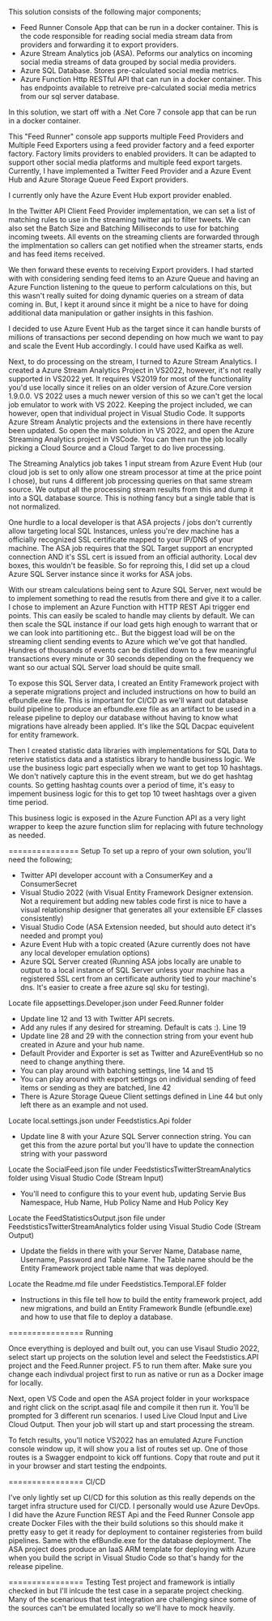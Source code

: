 This solution consists of the following major components;
- Feed Runner Console App that can be run in a docker container. This is the code responsible for reading social media stream data from providers and forwarding it to export providers.
- Azure Stream Analytics job (ASA). Peforms our analytics on incoming social media streams of data grouped by social media providers.
- Azure SQL Database. Stores pre-calculated social media metrics.
- Azure Function Http RESTful API that can run in a docker container. This has endpoints available to retreive pre-calculated social media metrics from our sql server database.

In this solution, we start off with a .Net Core 7 console app that can be run in a docker container.

This "Feed Runner" console app supports multiple Feed Providers and Multiple Feed Exporters using a feed provider factory and a feed exporter factory. Factory limits providers to enabled providers. It can
be adapted to support other social media platforms and multiple feed export targets. Currently, I have
implemented a Twitter Feed Provider and a Azure Event Hub and Azure Storage Queue Feed Export providers.

I currently only have the Azure Event Hub export provider enabled.

In the Twitter API Client Feed Provider implementation, we can set a list of matching rules to use in the streaming twitter api to filter tweets.
We can also set the Batch Size and Batching Milliseconds to use for batching incoming tweets. All events on the streaming clients are
forwarded through the implmentation so callers can get notified when the streamer starts, ends and has feed items received.

We then forward these events to receiving Export providers. I had started with with considering sending feed items to an Azure Queue and having
an Azure Function listening to the queue to perform calculations on this, but this wasn't really suited for doing dynamic queries on a stream
of data coming in. But, I kept it around since it might be a nice to have for doing additional data manipulation or gather insights in this fashion.

I decided to use Azure Event Hub as the target since it can handle bursts of millions of transactions per second depending on how much
we want to pay and scale the Event Hub accordingly. I could have used Kaifka as well.

Next, to do processing on the stream, I turned to Azure Stream Analytics. I created a Azure Stream Analytics Project in VS2022, however, it's not 
really supported in VS2022 yet. It requires VS2019 for most of the functionality you'd use locally since it relies on an older version of
Azure.Core version 1.9.0.0. VS 2022 uses a much newer version of this so we can't get the local job emulator to work with VS 2022. Keeping the project
included, we can however, open that individual project in Visual Studio Code. It supports Azure Stream Analytic projects and the extensions in there
have recently been updated. So open the main solution in VS 2022, and open the Azure Streaming Analytics project in VSCode. You can then run the job
locally picking a Cloud Source and a Cloud Target to do live processing.

The Streaming Analytics job takes 1 input stream from Azure Event Hub (our cloud job is set to only allow one stream processor at time at the price point I chose),
 but runs 4 different job processing queries on that same stream source. We output all the processing stream results from this and dump it into a SQL 
database source. This is nothing fancy but a single table that is not normalized.

One hurdle to a local developer is that ASA projects / jobs don't currently allow targeting local SQL Instances, unless you're dev machine has a officially
recognized SSL certificate mapped to your IP/DNS of your machine. The ASA job requires that the SQL Target support an encrypted connection AND it's SSL cert
is issued from an official authority. Local dev boxes, this wouldn't be feasible. So for reproing this, I did set up a cloud Azure SQL Server instance
since it works for ASA jobs.

With our stream calculations being sent to Azure SQL Server, next would be to implement something to read the resutls from there and give it to a caller.
I chose to implement an Azure Function with HTTP REST Api trigger end points. This can easily be scaled to handle may clients by default. We can then
scale the SQL instance if our load gets high enough to warrant that or we can look into partitioning etc.. But the biggest load will be on the streaming
client sending events to Azure which we've got that handled. Hundres of thousands of events can be distilled down to a few meaningful transactions every
minute or 30 seconds depending on the frequency we want so our actual SQL Server load should be quite small.

To expose this SQL Server data, I created an Entity Framework project with a seperate migrations project and included instructions on how to build an 
efbundle.exe file. This is important for CI/CD as we'll want out database build pipeline to produce an efbundle.exe file as an artifact to be used
in a release pipeline to deploy our database without having to know what migrations have already been applied. It's like the SQL Dacpac equivelent for
entity framework.

Then I created statistic data libraries with implementations for SQL Data to reterive statistics data and a statistics library to handle business logic.
We use the business logic part especially when we want to get top 10 hashtags. We don't natively capture this in the event stream, but we do get hashtag
counts. So getting hashtag counts over a period of time, it's easy to impement business logic for this to get top 10 tweet hashtags over a given time
period.

This business logic is exposed in the Azure Function API as a very light wrapper to keep the azure function slim for replacing with future technology
as needed.

=============== Setup
To set up a repro of your own solution, you'll need the following;

- Twitter API developer account with a ConsumerKey and a ConsumerSecret
- Visual Studio 2022 (with Visual Entity Framework Designer extension. Not a requirement but adding new tables code first is nice to have a visual relationship designer that generates all your extensible EF classes consistently)
- Visual Studio Code (ASA Extension needed, but should auto detect it's needed and prompt you)
- Azure Event Hub with a topic created (Azure currently does not have any local developer emulation options)
- Azure SQL Server created (Running ASA jobs locally are unable to output to a local instance of SQL Server unless your machine has a registered SSL cert from an certificate authority tied to your machine's dns. It's easier to create a free azure sql sku for testing).

Locate file appsettings.Developer.json under Feed.Runner folder
- Update line 12 and 13 with Twitter API secrets.
- Add any rules if any desired for streaming. Default is cats :). Line 19
- Update line 28 and 29 with the connection string from your event hub created in Azure and your hub name.
- Default Provider and Exporter is set as Twitter and AzureEventHub so no need to change anything there.
- You can play around with batching settings, line 14 and 15
- You can play around with export settings on individual sending of feed items or sending as they are batched, line 42
- There is Azure Storage Queue Client settings defined in Line 44 but only left there as an example and not used.

Locate local.settings.json under Feedstistics.Api folder
- Update line 8 with your Azure SQL Server connection string. You can get this from the azure portal but you'll have to update the connection string with your password

Locate the SocialFeed.json file under FeedstisticsTwitterStreamAnalytics folder using Visual Studio Code (Stream Input)
- You'll need to configure this to your event hub, updating Servie Bus Namespace, Hub Name, Hub Policy Name and Hub Policy Key

Locate the FeedStatisticsOutput.json file under FeedstisticsTwitterStreamAnalytics folder using Visual Studio Code (Stream Output)
-  Update the fields in there with your Server Name, Database name, Username, Password and Table Name. The Table name should be the Entity Framework project table name that was deployed.

Locate the Readme.md file under Feedstistics.Temporal.EF folder
- Instructions in this file tell how to build the entity framework project, add new migrations, and build an Entity Framework Bundle (efbundle.exe) and how to use that file to deploy a database.

================ Running

Once everything is deployed and built out, you can use Visaul Studio 2022, select start up projects on the solution level and select the Feedstistics.API project and the Feed.Runner project.
F5 to run them after. Make sure you change each indivdual project first to run as native or run as a Docker image for locally.

Next, open VS Code and open the ASA project folder in your workspace and right click on the script.asaql file and compile it then run it. You'll be prompted
for 3 different run scenarios. I used Live Cloud Input and Live Cloud Output. Then your job will start up and start processing the stream.

To fetch results, you'll notice VS2022 has an emulated Azure Function console window up, it will show you a list of routes set up. One of those routes
is a Swagger endpoint to kick off funtions. Copy that route and put it in your browser and start testing the endpoints.

================ CI/CD

I've only lightly set up CI/CD for this solution as this really depends on the target infra structure used for CI/CD. I personally would use Azure DevOps.
I did have the Azure Function REST Api and the Feed Runner Console app create Docker Files with the their build solutions so this should make it pretty
easy to get it ready for deployment to container registeries from build pipelines. Same with the efBundle.exe for the database deployment. The ASA project does produce an IaaS ARM template for deploying with Azure when you build the script in Visual Studio Code so that's handy for the release pipeline.

================ Testing
Test project and framework is intially checked in but I'll inlcude the test case in a separate project checking. Many of the scenarious that test integration
are challenging since some of the sources can't be emulated locally so we'll have to mock heavily.
